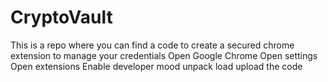 # CryptoVault
This is a repo where you can find a code to create a secured chrome extension to manage your credentials
Open Google Chrome
Open settings
Open extensions
Enable developer mood
unpack load
upload the code
